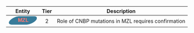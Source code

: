 |Entity|Tier|Description              |
|:----:|:----:|------------------------------|
|![MZL](images/icons/MZL_tier2.png) | 2 | Role of CNBP mutations in MZL requires confirmation|
